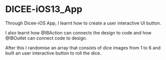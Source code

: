 # DICEE-iOS13_App

Through Dicee-iOS App, I learnt how to create a user interactive UI button. 

I also learnt how @IBAction can connects the design to code and how @IBOutlet can connect code to design.

After this I randomise an array that consists of dice images from 1 to 6 and built an user interactive button to roll the dice.

